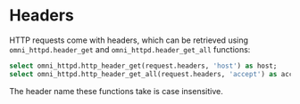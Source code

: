 # Headers

HTTP requests come with headers, which can be retrieved using `omni_httpd.header_get` and `omni_httpd.header_get_all`
functions:

```sql
select omni_httpd.http_header_get(request.headers, 'host') as host;
select omni_httpd.http_header_get_all(request.headers, 'accept') as accept;
```

The header name these functions take is case insensitive.